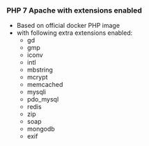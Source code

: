 ### PHP 7 Apache with extensions enabled

* Based on official docker PHP image
* with following extra extensions enabled:
    * gd
    * gmp
    * iconv
    * intl
    * mbstring
    * mcrypt
    * memcached
    * mysqli
    * pdo_mysql
    * redis
    * zip
    * soap
    * mongodb
    * exif
